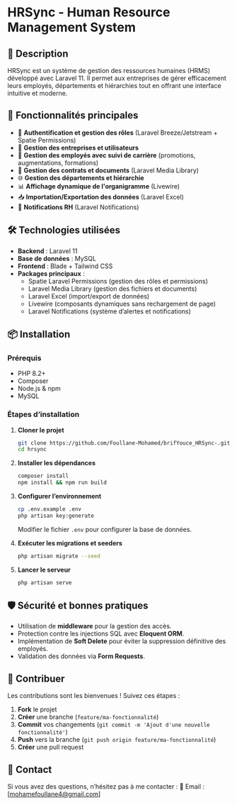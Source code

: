 # HRSync - Human Resource Management System

## 📌 Description
HRSync est un système de gestion des ressources humaines (HRMS) développé avec Laravel 11. Il permet aux entreprises de gérer efficacement leurs employés, départements et hiérarchies tout en offrant une interface intuitive et moderne.

## 🚀 Fonctionnalités principales
- 🔐 **Authentification et gestion des rôles** (Laravel Breeze/Jetstream + Spatie Permissions)
- 🏢 **Gestion des entreprises et utilisateurs**
- 👥 **Gestion des employés avec suivi de carrière** (promotions, augmentations, formations)
- 📂 **Gestion des contrats et documents** (Laravel Media Library)
- 🌐 **Gestion des départements et hiérarchie**
- 📊 **Affichage dynamique de l'organigramme** (Livewire)
- 📥 **Importation/Exportation des données** (Laravel Excel)
- 🔔 **Notifications RH** (Laravel Notifications)

## 🛠️ Technologies utilisées
- **Backend** : Laravel 11
- **Base de données** : MySQL 
- **Frontend** : Blade + Tailwind CSS
- **Packages principaux** :
  - Spatie Laravel Permissions (gestion des rôles et permissions)
  - Laravel Media Library (gestion des fichiers et documents)
  - Laravel Excel (import/export de données)
  - Livewire (composants dynamiques sans rechargement de page)
  - Laravel Notifications (système d’alertes et notifications)

## 📦 Installation
### Prérequis
- PHP 8.2+
- Composer
- Node.js & npm
- MySQL 

### Étapes d’installation
1. **Cloner le projet**
   ```bash
   git clone https://github.com/Foullane-Mohamed/brifYouce_HRSync-.git
   cd hrsync
   ```
2. **Installer les dépendances**
   ```bash
   composer install
   npm install && npm run build
   ```
3. **Configurer l’environnement**
   ```bash
   cp .env.example .env
   php artisan key:generate
   ```
   Modifier le fichier `.env` pour configurer la base de données.

4. **Exécuter les migrations et seeders**
   ```bash
   php artisan migrate --seed
   ```
5. **Lancer le serveur**
   ```bash
   php artisan serve
   ```

## 🛡️ Sécurité et bonnes pratiques
- Utilisation de **middleware** pour la gestion des accès.
- Protection contre les injections SQL avec **Eloquent ORM**.
- Implémentation de **Soft Delete** pour éviter la suppression définitive des employés.
- Validation des données via **Form Requests**.

## 🤝 Contribuer
Les contributions sont les bienvenues ! Suivez ces étapes :
1. **Fork** le projet
2. **Créer** une branche (`feature/ma-fonctionnalité`)
3. **Commit** vos changements (`git commit -m 'Ajout d'une nouvelle fonctionnalité'`)
4. **Push** vers la branche (`git push origin feature/ma-fonctionnalité`)
5. **Créer** une pull request

## 📧 Contact
Si vous avez des questions, n’hésitez pas à me contacter :
📩 Email : [mohamefoullane4@gmail.com]
